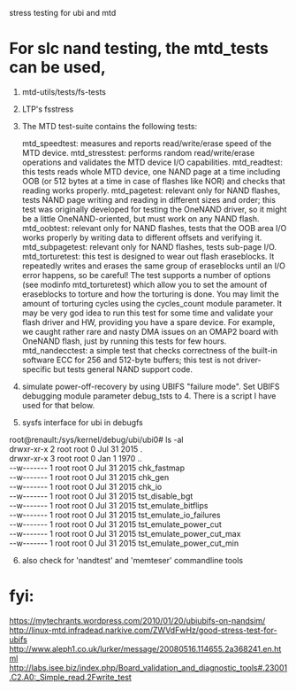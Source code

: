 stress testing for ubi and mtd

For slc nand testing, the mtd_tests can be used,
=================================================
1. mtd-utils/tests/fs-tests

2. LTP's fsstress

3. The MTD test-suite contains the following tests:

    mtd_speedtest: measures and reports read/write/erase speed of the MTD device.
    mtd_stresstest: performs random read/write/erase operations and validates the MTD device I/O capabilities.
    mtd_readtest: this tests reads whole MTD device, one NAND page at a time including OOB (or 512 bytes at a time in case of flashes like NOR) and checks that reading works properly.
    mtd_pagetest: relevant only for NAND flashes, tests NAND page writing and reading in different sizes and order; this test was originally developed for testing the OneNAND driver, so it might be a little OneNAND-oriented, but must work on any NAND flash.
    mtd_oobtest: relevant only for NAND flashes, tests that the OOB area I/O works properly by writing data to different offsets and verifying it.
    mtd_subpagetest: relevant only for NAND flashes, tests sub-page I/O.
    mtd_torturetest: this test is designed to wear out flash eraseblocks. It repeatedly writes and erases the same group of eraseblocks until an I/O error happens, so be careful! The test supports a number of options (see modinfo mtd_torturetest) which allow you to set the amount of eraseblocks to torture and how the torturing is done. You may limit the amount of torturing cycles using the cycles_count module parameter. It may be very god idea to run this test for some time and validate your flash driver and HW, providing you have a spare device. For example, we caught rather rare and nasty DMA issues on an OMAP2 board with OneNAND flash, just by running this tests for few hours.
    mtd_nandecctest: a simple test that checks correctness of the built-in software ECC for 256 and 512-byte buffers; this test is not driver-specific but tests general NAND support code.

4. simulate power-off-recovery by using UBIFS "failure mode". Set UBIFS debugging module parameter debug_tsts to 4.  There is a script I have used for that below.


5. sysfs interface for ubi in debugfs

root@renault:/sys/kernel/debug/ubi/ubi0# ls -al  
drwxr-xr-x    2 root     root             0 Jul 31  2015 .  
drwxr-xr-x    3 root     root             0 Jan  1  1970 ..  
--w-------    1 root     root             0 Jul 31  2015 chk_fastmap  
--w-------    1 root     root             0 Jul 31  2015 chk_gen  
--w-------    1 root     root             0 Jul 31  2015 chk_io  
--w-------    1 root     root             0 Jul 31  2015 tst_disable_bgt  
--w-------    1 root     root             0 Jul 31  2015 tst_emulate_bitflips  
--w-------    1 root     root             0 Jul 31  2015 tst_emulate_io_failures  
--w-------    1 root     root             0 Jul 31  2015 tst_emulate_power_cut  
--w-------    1 root     root             0 Jul 31  2015 tst_emulate_power_cut_max  
--w-------    1 root     root             0 Jul 31  2015 tst_emulate_power_cut_min  


6. also check for 'nandtest' and 'memteser' commandline tools  

fyi:  
====
https://mytechrants.wordpress.com/2010/01/20/ubiubifs-on-nandsim/  
http://linux-mtd.infradead.narkive.com/ZWVdFwHz/good-stress-test-for-ubifs  
http://www.aleph1.co.uk/lurker/message/20080516.114655.2a368241.en.html  
http://labs.isee.biz/index.php/Board_validation_and_diagnostic_tools#.23001.C2.A0:_Simple_read.2Fwrite_test  



